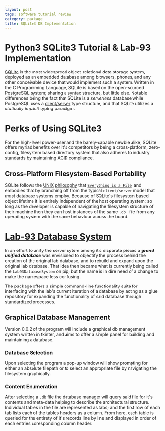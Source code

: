 ```yaml
---
layout: post
tags: software tutorial review
category: package
title: SQLite3 DB Implementation
---
```


# Python3 SQLite3 Tutorial & Lab-93 Implementation
[SQLite](https://en.wikipedia.org/wiki/SQLite) is the most widespread object-relational data storage system, deployed as an embedded database among browsers, phones, and any other conceivable device that would implement such a system.
Written in the C Programming Language, SQLite is based on the open-sourced PostgreSQL system; sharing a syntax structure, but little else.
Notable differences being the fact that SQLite is a _serverless_ database while PostgreSQL uses a [client/server](https://en.wikipedia.org/wiki/Client%E2%80%93server_model) type structure, and that SQLite utilizes a _statically implicit_ typing paradigm.


# Perks of Using SQLite3
For the high-level power-user and the barely-capable newbie alike, SQLite offers myriad benefits over it's competitors by being a cross-platform, zero-config, filesystem based directory system that also adheres to industry standards by maintaining [ACID](https://en.wikipedia.org/wiki/ACID) compliance.

## Cross-Platform Filesystem-Based Portability
SQLite follows the [UNIX](https://en.wikipedia.org/wiki/Unix) [philosophy](https://en.wikipedia.org/wiki/Unix_philosophy) that [```Everything is a File```](https://en.wikipedia.org/wiki/Everything_is_a_file), and embodies that by branching off from the typical ```client/server``` model that _most_ database systems employ.
Because of SQLite's filesystem based object lifetime it is entirely independent of the host operating system; so long as the developer is capable of navigating the filesystem structure of their machine then they can host instances of the same ```.db ``` file from any operating system with the same behaviour across the board.


# [Lab-93 Database System](https://lab-93.guyyatsu.me/documentation/Lab93DatabaseSystem)
In an effort to unify the server sytem among it's disparate pieces a __*grand unified database*__ was envisioned to objectify the process behind the creation of the original lab database, and to rebuild and expand upon the original lab database.
That idea then became what is currently being called the ```Lab93DatabaseSystem``` on pip; but the name is in dire need of a change to make the namespace less confusing.


The package offers a simple command-line functionality suite for interfacing with the lab's current iteration of a database by acting as a glue repository for expanding the functionality of said database through standardized processes.

## Graphical Database Management
Version 0.0.2 of the program will include a graphical db management system written in tkinter, and aims to offer a simple panel for building and maintaining a database.

### Database Selection
Upon selecting the program a pop-up window will show prompting for either an absolute filepath or to select an appropriate file by navigating the filesystem graphically.

### Content Enumeration
After selecting a ```.db``` file the database manager will query said file for it's contents and meta-data helping to describe the architectural structure.
Individual tables in the file are represented as tabs; and the first row of each tab lists each of the tables headers as a column.
From here, each table is queried for the entirety of it's records line by line and displayed in order of each entries coresponding column header.

